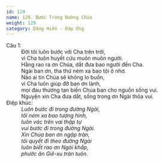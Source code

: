 ```yaml
---
id: 129
name: 129. Bước Trong Đường Chúa
weight: 129
category: Dâng Hiến - Đáp Ứng
---
```

<dl><dt>Câu 1:</dt><dd data-verse="1">Đời tôi luôn bước với Cha trên trời, <br/>vì Cha tuôn huyết cứu muôn muôn người. <br/>Hằng rao ra ơn Chúa, dắt đưa bao người đến Cha. <br/>Ngài ban ơn, tha thứ ném xa bao tội ô nhơ. <br/>Nào ai tin Chúa sẽ không lo buồn, <br/>vì Cha luôn giúp đỡ ban ơn lành, <br/>mọi đau thương tan biến Chúa ban cho nguồn sống vui. <br/>Nguyện xin Cha đưa dắt, sống trong ơn Ngài thỏa vui. </dd><dt>Điệp khúc:</dt><dd data-chorus="1"><em>Luôn bước đi trong đường Ngài, <br/>tôi ném xa bao tượng hình, <br/>luôn vác trên vai thập tự <br/>vui bước đi trong đường Ngài. <br/>Xin Chúa ban ơn ngập tràn, <br/>tôi quyết đi theo đường Ngài <br/>luôn biết rao ơn Ngài khắp, <br/>phước ân Giê-xu tràn tuôn. </em></dd></dl>

